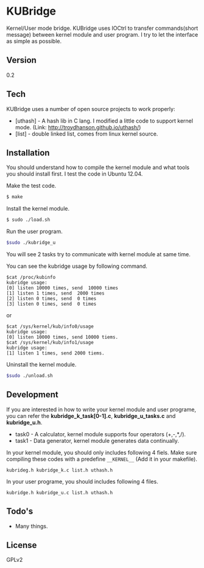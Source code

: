 # KUBridge
Kernel/User mode bridge. KUBridge uses IOCtrl to transfer commands(short message) between kernel module and user program.
I try to let the interface as simple as possible.

## Version
0.2

## Tech

KUBridge uses a number of open source projects to work properly:

* [uthash] - A hash lib in C lang. I modified a little code to support kernel mode. (Link: http://troydhanson.github.io/uthash/)
* [list] - double linked list, comes from linux kernel source.

## Installation
You should understand how to compile the kernel module and what tools you should install first. I test the code in Ubuntu 12.04.

Make the test code.
```sh
$ make
```
Install the kernel module.
```sh
$ sudo ./load.sh
```
Run the user program.
```sh
$sudo ./kubridge_u
```
You will see 2 tasks try to communicate with kernel module at same time.

You can see the kubridge usage by following command.
```
$cat /proc/kubinfo
kubridge usage:
[0] listen 10000 times, send  10000 times
[1] listen 1 times, send  2000 times
[2] listen 0 times, send  0 times
[3] listen 0 times, send  0 times
```
or
```
$cat /sys/kernel/kub/info0/usage
kubridge usage:
[0] listen 10000 times, send 10000 tiems.
$cat /sys/kernel/kub/info1/usage
kubridge usage:
[1] listen 1 times, send 2000 tiems.
```

Uninstall the kernel module.
```sh
$sudo ./unload.sh
```

## Development
If you are interested in how to write your kernel module and user programe, you can refer the __kubridge_k_task[0-1].c__, __kubridge_u_tasks.c__ and __kubridge_u.h__.

* task0 - A calculator, kernel module supports four operators (+,-,*,/).
* task1 - Data generator, kernel module generates data continually.

In your kernel module, you should only includes following 4 fiels. Make sure compiling these codes with a predefine `__KERNEL__` (Add it in your makefile). 
```
kubrideg.h kubridge_k.c list.h uthash.h 
```
In your user programe, you should includes following 4 files.
```
kubridge.h kubridge_u.c list.h uthash.h
```

## Todo's

 - Many things.

## License
GPLv2
